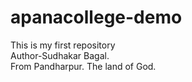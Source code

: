 # apanacollege-demo
This is my first repository <br>
Author-Sudhakar Bagal. <br>
From Pandharpur. The land of God.
